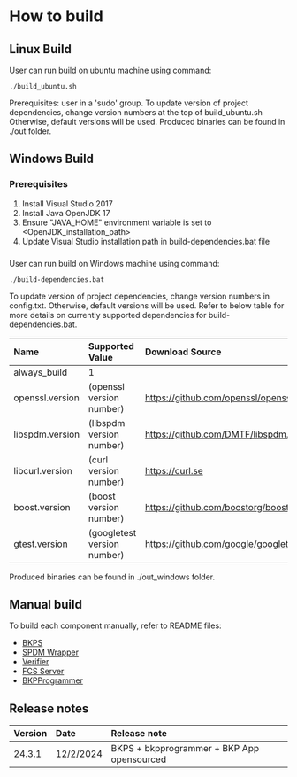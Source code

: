 # How to build
## Linux Build
User can run build on ubuntu machine using command:

`./build_ubuntu.sh`

Prerequisites: user in a 'sudo' group.
To update version of project dependencies, change version numbers at the top of build_ubuntu.sh
Otherwise, default versions will be used.
Produced binaries can be found in ./out folder.

## Windows Build
### Prerequisites
1. Install Visual Studio 2017
2. Install Java OpenJDK 17
3. Ensure "JAVA_HOME" environment variable is set to <OpenJDK_installation_path>
4. Update Visual Studio installation path in build-dependencies.bat file

### 
User can run build on Windows machine using command:

`./build-dependencies.bat`

To update version of project dependencies, change version numbers in config.txt.
Otherwise, default versions will be used.
Refer to below table for more details on currently supported dependencies for build-dependencies.bat.

| Name           | Supported Value | Download Source |
|:------------------|:-----------|:------------------------------------------------------------------------------------------------------------------------------|
| always_build              | 1 |
| openssl.version              | <int> (openssl version number) | https://github.com/openssl/openssl.git
| libspdm.version              | <int> (libspdm version number) | https://github.com/DMTF/libspdm.git
| libcurl.version              | <int> (curl version number) | https://curl.se
| boost.version              | <int> (boost version number) | https://github.com/boostorg/boost/releases
| gtest.version              | <int> (googletest version number) | https://github.com/google/googletest.git

Produced binaries can be found in ./out_windows folder.

## Manual build

To build each component manually, refer to README files:
- [BKPS](./bkps/README.md)
- [SPDM Wrapper](./spdm_wrapper/README.md)
- [Verifier](./Verifier/README.md)
- [FCS Server](./FCS/README.md)
- [BKPProgrammer](./bkpprogrammer/README.md)

## Release notes

| Version | Date      | Release note                                                                                                                                                                                                                                                                             |
|:--------|:----------|:-----------------------------------------------------------------------------------------------------------------------------------------------------------------------------------------------------------------------------------------------------------------------------------------|
| 24.3.1  | 12/2/2024 | BKPS + bkpprogrammer + BKP App opensourced                                                                                                                                                                                             
